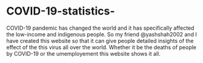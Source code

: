 # COVID-19-statistics-
COVID-19 pandemic has changed the world and it has specifically affected the low-income and indigenous people.
So my friend @yashshah2002 and I have created this website so that it can give people detailed insights of the effect of the this virus all over the world. Whether it be the
deaths of people by COVID-19 or the umemployement this website shows it all.
